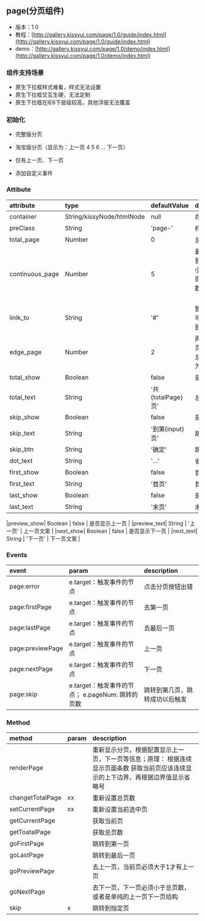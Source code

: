 ## page(分页组件)

* 版本：1.0
* 教程：[http://gallery.kissyui.com/page/1.0/guide/index.html](http://gallery.kissyui.com/page/1.0/guide/index.html)
* demo：[http://gallery.kissyui.com/page/1.0/demo/index.html](http://gallery.kissyui.com/page/1.0/demo/index.html)

### 组件支持场景
* 原生下拉框样式难看，样式无法设置
* 原生下拉框交互生硬，无法定制
* 原生下拉框在IE6下层级较高，其他浮层无法覆盖


### 初始化
* 完整版分页
	<div id="page1"></div>
	<script>
        KISSY.use('gallery/page/1.0/index', function (S, page) {
            var pageObj = new page({
            	container: "#page1",
            	total_page: 11,
            	continuous_page: 5,
            	current_page: 6,
            	preview_show: true,
            	first_show: true,
            	next_show: true,
            	last_show: true,
            	edge_page: 2,
            	skip_show: true
             });
               
         });
	</script>

* 淘宝版分页（显示为：上一页 4 5 6 ... 下一页）
 	<div id="page2"></div>
 	<script type="text/javascript">
	    KISSY.use('gallery/page/1.0/index', function (S, page) {
	        var pageObj = new page({
           	    container: "#page2",
           	    total_page: 20,
           	    continuous_page: 5,
           	    current_page: 7,
           	    preview_show: true,    
           	    next_show: true,      
           	    edge_page: 0
           });
		});
	</script>

* 仅有上一页、下一页
 	<div id="page3"></div>
 	<script type="text/javascript">
 		KISSY.use('gallery/page/1.0/index', function (S, page) {
 			new page({
 				container: "#page3",
 				total_page: 0,
 				preview_show: true,
 				next_show: true
 		    });
	
		});
	</script>
	
* 添加自定义事件
 	<div id="page4"></div>
 	<script type="text/javascript">
 		KISSY.use('gallery/page/1.0/index', function (S, page) {
 		    var pageObj = new page({
 		        container: "#page4",
 		        total_page: 0,
 		        preview_show: true,
 		        next_show: true
 		     });
		
             pageObj.on("page:skip", function(e){
                 alert(e.pageNum);
             });
		
		});
    </script>
		

### Attibute

|attribute|type|defaultValue|description|
|:---------------|:--------|:----|:----------|
|container| String/kissyNode/htmlNode | null | 存放分页的容器 |
|preClass| String | 'page-' | 样式前缀 |
|total_page | Number | 0 | 总页数 |
|continuous_page| Number | 5 | 最多可以连续看到的页数，如果小于边缘页数，则设置为边缘页数（edge_page） |
|linlk_to| String | '#' | 暂时无用，以后可能会有场景用到 |
|edge_page| Number | 2 | 两边可以看到的页数，如果大于总页数，则设置为总页数 |
|total_show| Boolean | false | 是否显示总页数 |
|total_text| String | '共{totalPage}页' | 总页数文案 |
|skip_show| Boolean | false | 是否支持跳转 |
|skip_text| String | '到第{input}页' | 跳转文案 |
|skip_btn| String | '确定' | 跳转按钮文案 |
|dot_text| String | '...' | 省略文案 |
|first_show| Boolean | false | 首页是否显示 |
|first_text| String | '首页' | 首页文案 |
|last_show| Boolean | false | 是否显示末页|
|last_text| String| '末页' | 末页文案 |

|preview_show| Boolean |  false | 是否显示上一页 |
|preview_text| String | '上一页' | 上一页文案 |
|next_show| Boolean | false | 是否显示下一页 |
|next_text| String | '下一页' | 下一页文案 |


### Events

|event|param|description|
|:----|:----|:----------|
|page:error| e.target：触发事件的节点 | 点击分页按钮出错 |
|page:firstPage| e.target：触发事件的节点 | 去第一页 |
|page:lastPage| e.target：触发事件的节点 | 去最后一页 |
|page:previewPage| e.target：触发事件的节点| 上一页 |
|page:nextPage| e.target：触发事件的节点| 下一页 |
|page:skip|e.target：触发事件的节点； e.pageNum: 跳转的页数| 跳转到第几页，跳转成功以后触发 |


### Method

|method|param|description|
|:-----|:----|:----------|
|renderPage|  | 重新显示分页，根据配置显示上一页，下一页等信息；原理： 根据连续显示页面条数 获取当前页应该连续显示的上下边界，再根据边界值显示省略号  |
|changetTotalPage| xx | 重新设置总页数 |
|setCurrentPage| xx | 重新设置当前选中页 |
|getCurrentPage|  | 获取当前页 |
|getToatalPage| |获取总页数 |
|goFirstPage| | 跳转到第一页|
|goLastPage| |跳转到最后一页 |
|goPreviewPage| |去上一页，当前页必须大于1才有上一页 |
|goNextPage| |去下一页，下一页必须小于总页数，或者是单纯的上一页下一页结构|
|skip| x |跳转到指定页 |
 





         
         
       




